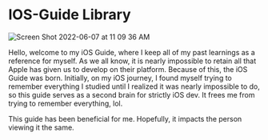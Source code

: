 # IOS-Guide Library

![Screen Shot 2022-06-07 at 11 09 36 AM](https://user-images.githubusercontent.com/64448202/172415862-dccb8fdc-4c1e-4352-99ea-19157e35e460.png)

Hello, welcome to my iOS Guide, where I keep all of my past learnings as a reference for myself. As we all know, it is nearly impossible to 
retain all that Apple has given us to develop on their platform. Because of this, the iOS Guide was born. Initially, on my iOS journey, I found myself trying to remember everything I studied until I realized it was nearly impossible to do, so this guide serves as a second brain for strictly iOS dev. It frees me from trying to remember everything, lol.

This guide has been beneficial for me. Hopefully, it impacts the person viewing it the same.  
